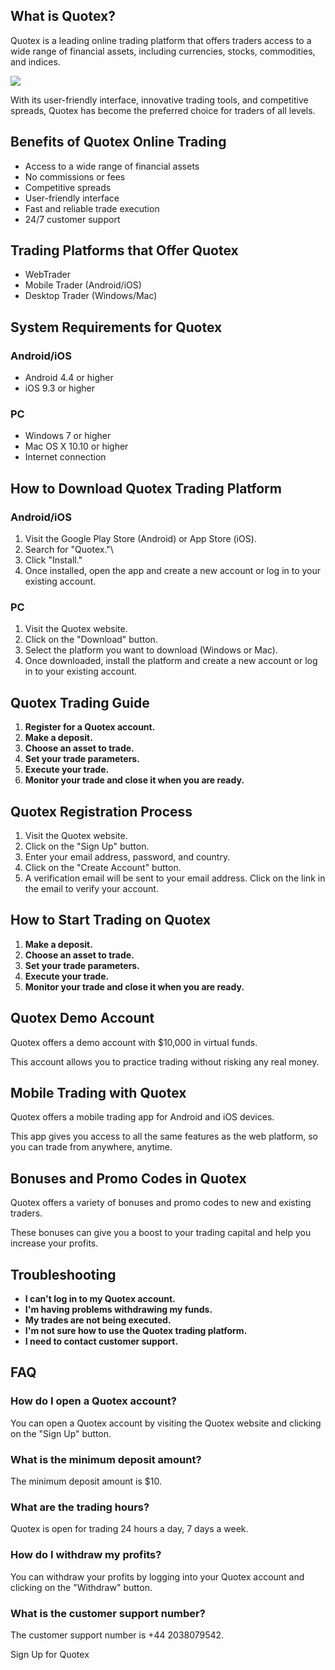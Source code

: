 ## What is Quotex?

Quotex is a leading online trading platform that offers traders access
to a wide range of financial assets, including currencies, stocks,
commodities, and indices.

[![](https://static.quotex.io/files/3_en/300_250.jpg)](https://traff.sbs/brokerqxlid)

With its user-friendly interface, innovative trading tools, and
competitive spreads, Quotex has become the preferred choice for traders
of all levels.

## Benefits of Quotex Online Trading

-   Access to a wide range of financial assets
-   No commissions or fees
-   Competitive spreads
-   User-friendly interface
-   Fast and reliable trade execution
-   24/7 customer support

## Trading Platforms that Offer Quotex

-   WebTrader
-   Mobile Trader (Android/iOS)
-   Desktop Trader (Windows/Mac)

## System Requirements for Quotex

### Android/iOS

-   Android 4.4 or higher
-   iOS 9.3 or higher

### PC

-   Windows 7 or higher
-   Mac OS X 10.10 or higher
-   Internet connection

## How to Download Quotex Trading Platform

### Android/iOS

1.  Visit the Google Play Store (Android) or App Store (iOS).
2.  Search for "Quotex."\
3.  Click "Install."
4.  Once installed, open the app and create a new account or log in to
    your existing account.

### PC

1.  Visit the Quotex website.
2.  Click on the "Download" button.
3.  Select the platform you want to download (Windows or Mac).
4.  Once downloaded, install the platform and create a new account or
    log in to your existing account.

## Quotex Trading Guide

1.  **Register for a Quotex account.**
2.  **Make a deposit.**
3.  **Choose an asset to trade.**
4.  **Set your trade parameters.**
5.  **Execute your trade.**
6.  **Monitor your trade and close it when you are ready.**

## Quotex Registration Process

1.  Visit the Quotex website.
2.  Click on the "Sign Up" button.
3.  Enter your email address, password, and country.
4.  Click on the "Create Account" button.
5.  A verification email will be sent to your email address. Click on
    the link in the email to verify your account.

## How to Start Trading on Quotex

1.  **Make a deposit.**
2.  **Choose an asset to trade.**
3.  **Set your trade parameters.**
4.  **Execute your trade.**
5.  **Monitor your trade and close it when you are ready.**

## Quotex Demo Account

Quotex offers a demo account with \$10,000 in virtual funds.

This account allows you to practice trading without risking any real
money.

## Mobile Trading with Quotex

Quotex offers a mobile trading app for Android and iOS devices.

This app gives you access to all the same features as the web platform,
so you can trade from anywhere, anytime.

## Bonuses and Promo Codes in Quotex

Quotex offers a variety of bonuses and promo codes to new and existing
traders.

These bonuses can give you a boost to your trading capital and help you
increase your profits.

## Troubleshooting

-   **I can\'t log in to my Quotex account.**
-   **I\'m having problems withdrawing my funds.**
-   **My trades are not being executed.**
-   **I\'m not sure how to use the Quotex trading platform.**
-   **I need to contact customer support.**

## FAQ

### How do I open a Quotex account?

You can open a Quotex account by visiting the Quotex website and
clicking on the "Sign Up" button.

### What is the minimum deposit amount?

The minimum deposit amount is \$10.

### What are the trading hours?

Quotex is open for trading 24 hours a day, 7 days a week.

### How do I withdraw my profits?

You can withdraw your profits by logging into your Quotex account and
clicking on the "Withdraw" button.

### What is the customer support number?

The customer support number is +44 2038079542.

Sign Up for Quotex

